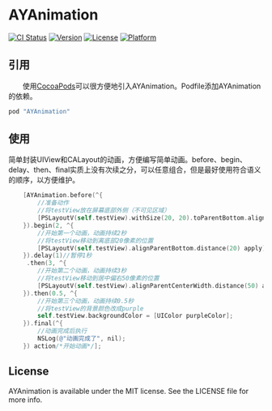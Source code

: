 # AYAnimation

[![CI Status](http://img.shields.io/travis/alan-yeh/AYAnimation.svg?style=flat)](https://travis-ci.org/alan-yeh/AYAnimation)
[![Version](https://img.shields.io/cocoapods/v/AYAnimation.svg?style=flat)](http://cocoapods.org/pods/AYAnimation)
[![License](https://img.shields.io/cocoapods/l/AYAnimation.svg?style=flat)](http://cocoapods.org/pods/AYAnimation)
[![Platform](https://img.shields.io/cocoapods/p/AYAnimation.svg?style=flat)](http://cocoapods.org/pods/AYAnimation)

## 引用
　　使用[CocoaPods](http://cocoapods.org)可以很方便地引入AYAnimation。Podfile添加AYAnimation的依赖。

```ruby
pod "AYAnimation"
```

## 使用
简单封装UIView和CALayout的动画，方便编写简单动画。before、begin、delay、then、final实质上没有次续之分，可以任意组合，但是最好使用符合语义的顺序，以方便维护。

```objective-c
    [AYAnimation.before(^{
        //准备动作
        //将testView放在屏幕底部外侧（不可见区域）
        [PSLayoutV(self.testView).withSize(20, 20).toParentBottom.alignParentCenterWidth apply];
    }).begin(2, ^{
        //开始第一个动画，动画持续2秒
        //将testView移动到离底部20像素的位置
        [PSLayoutV(self.testView).alignParentBottom.distance(20) apply];
    }).delay(1)//暂停1秒
     .then(3, ^{
        //开始第二个动画，动画持续3秒
        //将testView移动到居中偏右50像素的位置
        [PSLayoutV(self.testView).alignParentCenterWidth.distance(50) apply];
    }).then(0.5, ^{
        //开始第三个动画，动画持续0.5秒
        //将testView的背景颜色改成purple
        self.testView.backgroundColor = [UIColor purpleColor];
    }).final(^{
        //动画完成后执行
        NSLog(@"动画完成了", nil);
    }) action/*开始动画*/];
```

## License

AYAnimation is available under the MIT license. See the LICENSE file for more info.
